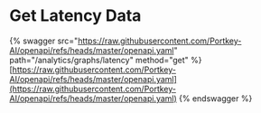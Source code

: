# Get Latency Data

{% swagger src="https://raw.githubusercontent.com/Portkey-AI/openapi/refs/heads/master/openapi.yaml" path="/analytics/graphs/latency" method="get" %}
[https://raw.githubusercontent.com/Portkey-AI/openapi/refs/heads/master/openapi.yaml](https://raw.githubusercontent.com/Portkey-AI/openapi/refs/heads/master/openapi.yaml)
{% endswagger %}
